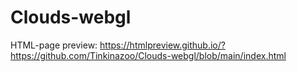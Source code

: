 # Clouds-webgl
HTML-page preview:
https://htmlpreview.github.io/?https://github.com/Tinkinazoo/Clouds-webgl/blob/main/index.html

